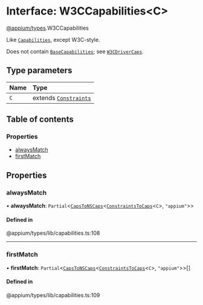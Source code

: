 # Interface: W3CCapabilities<C\>

[@appium/types](../modules/appium_types.md).W3CCapabilities

Like [`Capabilities`](../modules/appium_types.md#capabilities), except W3C-style.

Does not contain [`BaseCapabilities`](../modules/appium_types.md#basecapabilities); see [`W3CDriverCaps`](../modules/appium_types.md#w3cdrivercaps).

## Type parameters

| Name | Type |
| :------ | :------ |
| `C` | extends [`Constraints`](../modules/appium_types.md#constraints) |

## Table of contents

### Properties

- [alwaysMatch](appium_types.W3CCapabilities.md#alwaysmatch)
- [firstMatch](appium_types.W3CCapabilities.md#firstmatch)

## Properties

### alwaysMatch

• **alwaysMatch**: `Partial`<[`CapsToNSCaps`](../modules/appium_types.md#capstonscaps)<[`ConstraintsToCaps`](../modules/appium_types.md#constraintstocaps)<`C`\>, ``"appium"``\>\>

#### Defined in

@appium/types/lib/capabilities.ts:108

___

### firstMatch

• **firstMatch**: `Partial`<[`CapsToNSCaps`](../modules/appium_types.md#capstonscaps)<[`ConstraintsToCaps`](../modules/appium_types.md#constraintstocaps)<`C`\>, ``"appium"``\>\>[]

#### Defined in

@appium/types/lib/capabilities.ts:109
